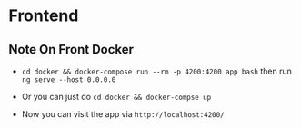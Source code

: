 # Frontend

## Note On Front Docker

* ```cd docker && docker-compose run --rm -p 4200:4200 app bash``` then run ```ng serve --host 0.0.0.0```

* Or you can just do ```cd docker && docker-compse up```

* Now you can visit the app via ```http://localhost:4200/```
